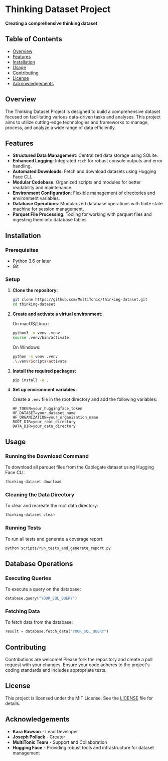 # Thinking Dataset Project

**Creating a comprehensive thinking dataset**

## Table of Contents

- [Overview](#overview)
- [Features](#features)
- [Installation](#installation)
- [Usage](#usage)
- [Contributing](#contributing)
- [License](#license)
- [Acknowledgements](#acknowledgements)

## Overview

The Thinking Dataset Project is designed to build a comprehensive dataset focused on facilitating various data-driven tasks and analyses. This project aims to utilize cutting-edge technologies and frameworks to manage, process, and analyze a wide range of data efficiently.

## Features

- **Structured Data Management**: Centralized data storage using SQLite.
- **Enhanced Logging**: Integrated `rich` for robust console outputs and error handling.
- **Automated Downloads**: Fetch and download datasets using Hugging Face CLI.
- **Modular Codebase**: Organized scripts and modules for better readability and maintenance.
- **Environment Configuration**: Flexible management of directories and environment variables.
- **Database Operations**: Modularized database operations with finite state machine for session management.
- **Parquet File Processing**: Tooling for working with parquet files and ingesting them into database tables.

## Installation

### Prerequisites

- Python 3.6 or later
- Git

### Setup

1. **Clone the repository:**

    ```bash
    git clone https://github.com/MultiTonic/thinking-dataset.git
    cd thinking-dataset
    ```

2. **Create and activate a virtual environment:**

    On macOS/Linux:
    ```bash
    python3 -m venv .venv
    source .venv/bin/activate
    ```

    On Windows:
    ```bash
    python -m venv .venv
    .\.venv\Scripts\activate
    ```

3. **Install the required packages:**

    ```bash
    pip install -e .
    ```

4. **Set up environment variables:**

    Create a `.env` file in the root directory and add the following variables:
    ```plaintext
    HF_TOKEN=your_huggingface_token
    HF_DATASET=your_dataset_name
    HF_ORGANIZATION=your_organization_name
    ROOT_DIR=your_root_directory
    DATA_DIR=your_data_directory
    ```

## Usage

### Running the Download Command

To download all parquet files from the Cablegate dataset using Hugging Face CLI:
```bash
thinking-dataset download
```

### Cleaning the Data Directory

To clear and recreate the root data directory:
```bash
thinking-dataset clean
```

### Running Tests

To run all tests and generate a coverage report:
```bash
python scripts/run_tests_and_generate_report.py
```

## Database Operations

### Executing Queries

To execute a query on the database:
```python
database.query("YOUR_SQL_QUERY")
```

### Fetching Data

To fetch data from the database:
```python
result = database.fetch_data("YOUR_SQL_QUERY")
```

## Contributing

Contributions are welcome! Please fork the repository and create a pull request with your changes. Ensure your code adheres to the project's coding standards and includes appropriate tests.

## License

This project is licensed under the MIT License. See the [LICENSE](LICENSE) file for details.

## Acknowledgements

- **Kara Rawson** - Lead Developer
- **Joseph Pollack** - Creator
- **MultiTonic Team** - Support and Collaboration
- **Hugging Face** - Providing robust tools and infrastructure for dataset management
```
